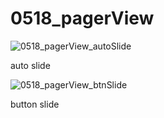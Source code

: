 # 0518_pagerView
![0518_pagerView_autoSlide](https://user-images.githubusercontent.com/73145656/118605807-a220ec00-b7f1-11eb-97c1-4231c176477b.gif)

auto slide


![0518_pagerView_btnSlide](https://user-images.githubusercontent.com/73145656/118605818-a4834600-b7f1-11eb-8a25-4d4977e02508.gif)

button slide
